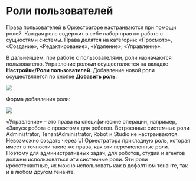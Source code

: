 # Роли пользователей

Права пользователей в Оркестраторе настраиваются при помощи ролей. Каждая роль содержит в себе набор прав по работе с сущностями системы. 
Права делятся на категории: «Просмотр», «Создание», «Редактирование», «Удаление», «Управление».

В дальнейшем, при работе с пользователями, роли назначаются пользователю. Управление ролями осуществляется на вкладке **Настройки/Роли пользователей**. 
Добавление новой роли осуществляется по кнопке **Добавить роль**:

![](../../../../orchestrator-new/resources/orchestrator-admin/users/user-roles1.JPG)

Форма добавления роли:

![](../../../../orchestrator-new/resources/orchestrator-admin/users/user-roles2.JPG)

«Управление» – это права на специфические операции, например, «Запуск робота с проектом» для роботов.
Встроенные системные роли Administrator, TenantAdministrator, Robot и Studio не настраиваются. Невозможно создать через UI Оркестратора прикладную роль, которая имеет в точности такие же права, как эти перечисленные роли. Поэтому для административных задач, для роботов, студий и агентов должны использоваться эти системные роли. Эти роли кросстенантные, их можно использовать как в дефолтном тенанте, так и в любом другом тенанте. 


